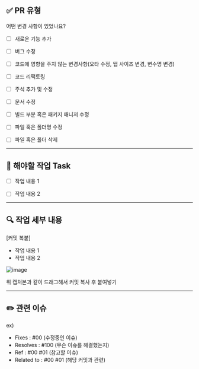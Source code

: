## ✅ PR 유형
어떤 변경 사항이 있었나요?

- [ ] 새로운 기능 추가
- [ ] 버그 수정
- [ ] 코드에 영향을 주지 않는 변경사항(오타 수정, 탭 사이즈 변경, 변수명 변경)
- [ ] 코드 리팩토링
- [ ] 주석 추가 및 수정
- [ ] 문서 수정
- [ ] 빌드 부분 혹은 패키지 매니저 수정
- [ ] 파일 혹은 폴더명 수정
- [ ] 파일 혹은 폴더 삭제


---


## 📝 해야할 작업 Task
- [ ] 작업 내용 1
- [ ] 작업 내용 2


---


## 🔍 작업 세부 내용
[커밋 복붙]
- 작업 내용 1
- 작업 내용 2

![image](https://github.com/user-attachments/assets/26d5192b-ab5a-4b7d-816f-63eba54dc46b)

위 캡처본과 같이 드래그해서 커밋 복사 후 붙여넣기  


---


## ✏️ 관련 이슈


ex)
- Fixes : #00 (수정중인 이슈)
- Resolves : #100 (무슨 이슈를 해결했는지)
- Ref : #00 #01 (참고할 이슈)
- Related to : #00 #01 (해당 커밋과 관련)
